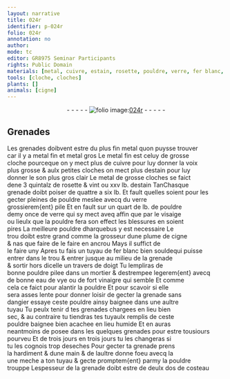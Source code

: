 ```yaml
---
layout: narrative
title: 024r
identifier: p-024r
folio: 024r
annotation: no
author:
mode: tc
editor: GR8975 Seminar Participants
rights: Public Domain
materials: [metal, cuivre, estain, rosette, pouldre, verre, fer blanc, mortier, eau de vye, vinaigre]
tools: [cloche, cloches]
plants: []
animals: [cigne]
---
```


<div class="folio" align="center">- - - - - <a href="http://gallica.bnf.fr/ark:/12148/btv1b10500001g/f53.image" target="_blank"><img src="https://cu-mkp.github.io/2017-workshop-edition/assets/photo-icon.png" alt="folio image: " style="display:inline-block; margin-bottom:-3px;"/>024r</a> - - - - - </div>  
  

## Grenades

 
Les grenades doibvent estre du plus fin <span class="m">metal</span> quon puysse trouver<br/> car il y a metal fin et metal gros Le <span class="m">metal</span> fin est celuy de grosse<br/> <span class="tl">cloche</span> pourceque on y mect plus de <span class="m">cuivre</span> pour luy donner la voix<br/> plus grosse & aulx petites <span class="tl">cloches</span> on mect plus d<span class="m">estain</span> pour luy<br/> donner le son plus gros clair Le <span class="m">metal</span> de grosse <span class="tl">cloches</span> se faict<br/> dene 3 <span class="ms">quintalz</span> de <span class="m">rosette</span> & vint ou xxv <span class="ms">lb</span>. d<span class="m">estain</span> TanChasque<br/> grenade doibt poiser de quattre a six <span class="ms">lb</span>. Et fault quelles soient pour les gecter pleines de <span class="m">pouldre</span> meslee avecq du <span class="m">verre</span><br/> grossierem{ent} pile Et en fault sur un quart de <span class="ms">lb</span>. de <span class="m">pouldre</span><br/> demy <span class="ms">once</span> de <span class="m">verre</span> qui sy mect aveq affin que par le visaige<br/> ou lieulx que la <span class="m">pouldre</span> fera son effect les blessures en soient<br/> pires La meilleure <span class="m">pouldre</span> dharquebus y est necessaire Le<br/> trou doibt estre grand comme la grosseur dune <span class="ms">plume de <span class="al">cigne</span></span><br/> & nas que faire de le faire en ancrou Mays il suffict de <br/> le faire uny Apres tu fais un tuyau de <span class="m">fer blanc</span> bien souldequi puisse<br/> entrer dans le trou & entrer jusque au milieu de la grenade<br/> & sortir hors dicelle un <span class="ms">travers de <span class="bp">doigt</span></span> Tu lempliras de<br/> bonne <span class="m">pouldre</span> pilee dans un <span class="m">mortier</span> & destrempee legerem{ent} avecq<br/> de bonne <span class="m">eau de vye</span> ou de fort <span class="m">vinaigre</span> qui semble Et comme<br/> cela ce faict pour alantir la <span class="m">pouldre</span> Et pour scavoir si elle<br/> sera asses lente pour donner loisir de gecter la grenade sans<br/> dangier essaye ceste <span class="m">pouldre</span> ainsy baignee dans une aultre<br/> tuyau Tu peulx tenir d tes grenades chargees <span class="env">en lieu bien<br/> sec</span>, & au contraire tu tiendras tes tuyaulx remplis de ceste<br/> <span class="m">pouldre</span> baignee bien acachee <span class="env">en lieu humide</span> Et en auras<br/> neantmoins de posee dans les quelques grenades pour estre tousiours<br/> pourveu Et de <span class="tmp">trois jours en trois jours</span> tu les changeras si<br/> tu les cognois trop deseches Pour gecter ta grenade prens<br/> la hardiment & dune <span class="bp">main</span> & de laultre donne foeu avecq la<br/> une meche a ton tuyau & gecte promptem{ent} parmy la pouldre<br/> trouppe Lespesseur de la grenade doibt estre de deulx <span class="ms">dos de costeau</span> 
 
